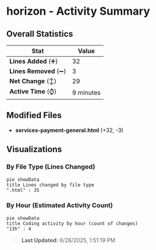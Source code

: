 # horizon - Activity Summary 

## Overall Statistics

| Stat                   | Value                                                             |
| ---------------------- | ----------------------------------------------------------------- |
| **Lines Added** (➕)   | 32                                          |
| **Lines Removed** (➖) | 3                                        |
| **Net Change** (↕)    | 29                |
| **Active Time** (⌚)   | 9 minutes |


## Modified Files
- **services-payment-general.html** (+32, -3)

## Visualizations

### By File Type (Lines Changed)

```mermaid
pie showData
title Lines changed by file type
".html" : 35
```

### By Hour (Estimated Activity Count)

```mermaid
pie showData
title Coding activity by hour (count of changes)
"13h" : 4
```


> **Last Updated:** 6/28/2025, 1:51:19 PM